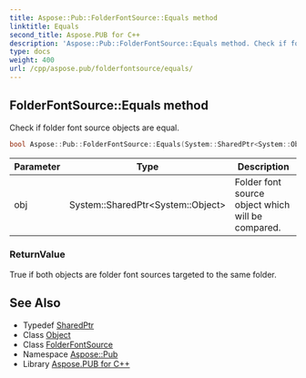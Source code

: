 ```yaml
---
title: Aspose::Pub::FolderFontSource::Equals method
linktitle: Equals
second_title: Aspose.PUB for C++
description: 'Aspose::Pub::FolderFontSource::Equals method. Check if folder font source objects are equal in C++.'
type: docs
weight: 400
url: /cpp/aspose.pub/folderfontsource/equals/
---
```

## FolderFontSource::Equals method


Check if folder font source objects are equal.

```cpp
bool Aspose::Pub::FolderFontSource::Equals(System::SharedPtr<System::Object> obj) override
```


| Parameter | Type | Description |
| --- | --- | --- |
| obj | System::SharedPtr\<System::Object\> | Folder font source object which will be compared. |

### ReturnValue

True if both objects are folder font sources targeted to the same folder.

## See Also

* Typedef [SharedPtr](../../../system/sharedptr/)
* Class [Object](../../../system/object/)
* Class [FolderFontSource](../)
* Namespace [Aspose::Pub](../../)
* Library [Aspose.PUB for C++](../../../)
